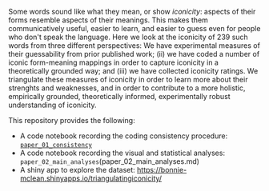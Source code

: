 Some words sound like what they mean, or show *iconicity*: aspects of their forms resemble aspects of their meanings. This makes them communicatively useful, easier to learn, and easier to guess even for people who don't speak the language. Here we look at the iconicity of 239 such words from three different perspectives: We have experimental measures of their guessability from prior published work; (ii) we have coded a number of iconic form-meaning mappings in order to capture iconicity in a theoretically grounded way; and (iii) we have collected iconicity ratings. We triangulate these measures of iconicity in order to learn more about their strenghts and weaknesses, and in order to contribute to a more holistic, empirically grounded, theoretically informed, experimentally robust understanding of iconicity.

This repository provides the following:

* A code notebook recording the coding consistency procedure: [`paper_01_consistency`](paper_01_consistency.md)
* A code notebook recording the visual and statistical analyses: `paper_02_main_analyses`(paper_02_main_analyses.md)
* A shiny app to explore the dataset: https://bonnie-mclean.shinyapps.io/triangulatingiconicity/ 
